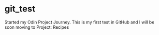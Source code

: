 # git_test
Started my Odin Project Journey. This is my first test in GitHub and I will be soon moving to Project: Recipes
